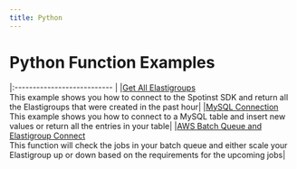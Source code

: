 ```yaml
---
title: Python
---
```


# Python Function Examples

|:--------------------------- |
|[Get All Elastigroups](./python-spotinst-sdk-getGroups) </br> This example shows you how to connect to the Spotinst SDK and return all the Elastigroups that were created in the past hour|
|[MySQL Connection](./python-mysql-connection) </br> This example shows you how to connect to a MySQL table and insert new values or return all the entries in your table|
|[AWS Batch Queue and Elastigroup Connect](./python-aws-batch) </br> This function will check the jobs in your batch queue and either scale your Elastigroup up or down based on the requirements for the upcoming jobs|